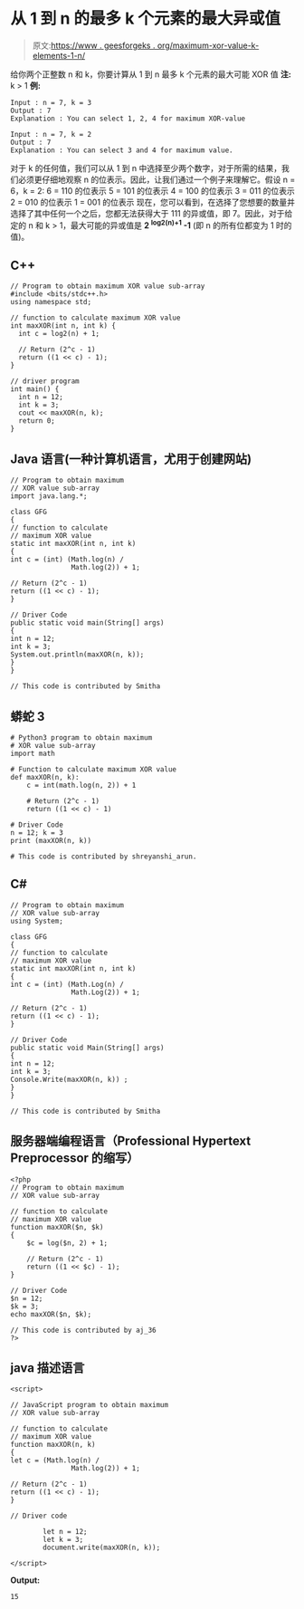 # 从 1 到 n 的最多 k 个元素的最大异或值

> 原文:[https://www . geesforgeks . org/maximum-xor-value-k-elements-1-n/](https://www.geeksforgeeks.org/maximum-xor-value-k-elements-1-n/)

给你两个正整数 n 和 k，你要计算从 1 到 n 最多 k 个元素的最大可能 XOR 值
**注:** k > 1
**例:**

```
Input : n = 7, k = 3
Output : 7
Explanation : You can select 1, 2, 4 for maximum XOR-value

Input : n = 7, k = 2
Output : 7
Explanation : You can select 3 and 4 for maximum value.
```

对于 k 的任何值，我们可以从 1 到 n 中选择至少两个数字，对于所需的结果，我们必须更仔细地观察 n 的位表示。因此，让我们通过一个例子来理解它。假设 n = 6，k = 2:
6 = 110 的位表示
5 = 101 的位表示
4 = 100 的位表示
3 = 011 的位表示
2 = 010 的位表示
1 = 001 的位表示
现在，您可以看到，在选择了您想要的数量并选择了其中任何一个之后，您都无法获得大于 111 的异或值，即 7。因此，对于给定的 n 和 k > 1，最大可能的异或值是 **2 <sup>log2(n)+1</sup> -1** (即 n 的所有位都变为 1 时的值)。

## C++

```
// Program to obtain maximum XOR value sub-array
#include <bits/stdc++.h>
using namespace std;

// function to calculate maximum XOR value
int maxXOR(int n, int k) {
  int c = log2(n) + 1;

  // Return (2^c - 1)
  return ((1 << c) - 1);
}

// driver program
int main() {
  int n = 12;
  int k = 3;
  cout << maxXOR(n, k);
  return 0;
}
```

## Java 语言(一种计算机语言，尤用于创建网站)

```
// Program to obtain maximum
// XOR value sub-array
import java.lang.*;

class GFG
{
// function to calculate
// maximum XOR value
static int maxXOR(int n, int k)
{
int c = (int) (Math.log(n) /
               Math.log(2)) + 1;

// Return (2^c - 1)
return ((1 << c) - 1);
}

// Driver Code
public static void main(String[] args)
{
int n = 12;
int k = 3;
System.out.println(maxXOR(n, k));
}
}

// This code is contributed by Smitha
```

## 蟒蛇 3

```
# Python3 program to obtain maximum
# XOR value sub-array
import math

# Function to calculate maximum XOR value
def maxXOR(n, k):
    c = int(math.log(n, 2)) + 1

    # Return (2^c - 1)
    return ((1 << c) - 1)

# Driver Code
n = 12; k = 3
print (maxXOR(n, k))

# This code is contributed by shreyanshi_arun.
```

## C#

```
// Program to obtain maximum
// XOR value sub-array
using System;

class GFG
{
// function to calculate
// maximum XOR value
static int maxXOR(int n, int k)
{
int c = (int) (Math.Log(n) /
               Math.Log(2)) + 1;

// Return (2^c - 1)
return ((1 << c) - 1);
}

// Driver Code
public static void Main(String[] args)
{
int n = 12;
int k = 3;
Console.Write(maxXOR(n, k)) ;
}
}

// This code is contributed by Smitha
```

## 服务器端编程语言（Professional Hypertext Preprocessor 的缩写）

```
<?php
// Program to obtain maximum
// XOR value sub-array

// function to calculate
// maximum XOR value
function maxXOR($n, $k)
{
    $c = log($n, 2) + 1;

    // Return (2^c - 1)
    return ((1 << $c) - 1);
}

// Driver Code
$n = 12;
$k = 3;
echo maxXOR($n, $k);

// This code is contributed by aj_36
?>
```

## java 描述语言

```
<script>

// JavaScript program to obtain maximum
// XOR value sub-array

// function to calculate
// maximum XOR value
function maxXOR(n, k)
{
let c = (Math.log(n) /
               Math.log(2)) + 1;

// Return (2^c - 1)
return ((1 << c) - 1);
}   

// Driver code

        let n = 12;
        let k = 3;
        document.write(maxXOR(n, k));

</script>
```

**Output:** 

```
15
```
